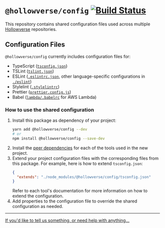 # `@hollowverse/config` [![Build Status](https://travis-ci.org/hollowverse/config.svg?branch=master)](https://travis-ci.org/hollowverse/config)

This repository contains shared configuration files used across multiple [Hollowverse](https://github.com/hollowverse) repositories.

## Configuration Files

`@hollowverse/config` currently includes configuration files for:

* TypeScript ([`tsconfig.json`](./tsconfig.json))
* TSLint ([`tslint.json`](./tslint.json))
* ESLint ([`.eslintrc.json`](./.eslintrc.json), other language-specific configurations in [`./eslint`](./eslint))
* Stylelint ([`.stylelintrc`](./.stylelintrc))
* Prettier ([`prettier.config.js`](./prettier.config.js))
* Babel ([`lambda/.babelrc`](./lambda/.babelrc) for AWS Lambda)

### How to use the shared configuration

1.  Install this package as dependency of your project:
    ```bash
    yarn add @hollowverse/config --dev
    # or
    npm install @hollowverse/config --save-dev
    ```
2.  Install the [peer dependencies](./package.json#L31) for each of the tools used in the new project.
3.  Extend your project configuration files with the corresponding files from this package. For example, here is how to extend `tsconfig.json`:
    ```json
    {
      "extends": "./node_modules/@hollowverse/config/tsconfig.json"
    }
    ```
    Refer to each tool's documentation for more information on how to extend the configuration.
4.  Add properties to the configuration file to override the shared configuration as needed.

---

[If you'd like to tell us something, or need help with anything...](https://github.com/hollowverse/hollowverse/wiki/Help)
